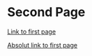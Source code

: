 # Second Page

[Link to first page](first-page.md)

[Absolut link to first page](/testing/mover/first-page.md)
```
